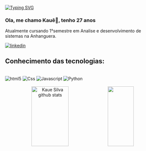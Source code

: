 [![Typing SVG](https://readme-typing-svg.demolab.com/?lines=Seja+bem+vindo+ao+meu+perfil)](https://git.io/typing-svg)

### Ola, me chamo Kauê👋, tenho 27 anos
Atualmente cursando 1°semestre em Analise e desenvolvimento de sistemas na Anhanguera.

[![linkedin](https://img.shields.io/badge/LinkedIn-0A66C2.svg?style=for-the-badge&logo=LinkedIn&logoColor=white)](linkedin.com/in/kauê-silva-2a3a9b219)

## Conhecimento das tecnologias:

<div style ="display: inline_block"><br/>
<img align="center" alt="html5" src="https://img.shields.io/badge/HTML5-E34F26?style=for-the-badge&logo=html5&logoColor=white" />
<img align="center" alt="Css" src="https://img.shields.io/badge/CSS3-1572B6?style=for-the-badge&logo=css3&logoColor=white" />
<img align="center" alt="Javascript" src="https://img.shields.io/badge/JavaScript-F7DF1E?style=for-the-badge&logo=javascript&logoColor=black" />
<img align="center" alt="Python" src="https://img.shields.io/badge/Python-3776AB?style=for-the-badge&logo=python&logoColor=white" /> 
</div>
<br/>

<div align="center">  
  <img width="49%" height="195px" src="https://github-readme-stats.vercel.app/api?username=kaueh-silva&show_icons=true&count_private=true&hide_border=true&title_color=ff91a4&icon_color=ff91a4&text_color=c9d1d9&bg_color=0d1117" alt="Kaue Silva github stats" /> 
  <img width="41%" height="195px" src="https://github-readme-stats.vercel.app/api/top-langs/?username=kaueh-silva&layout=compact&hide_border=true&title_color=ff91a4&text_color=ff91a4&bg_color=0d1117" />
</div>



